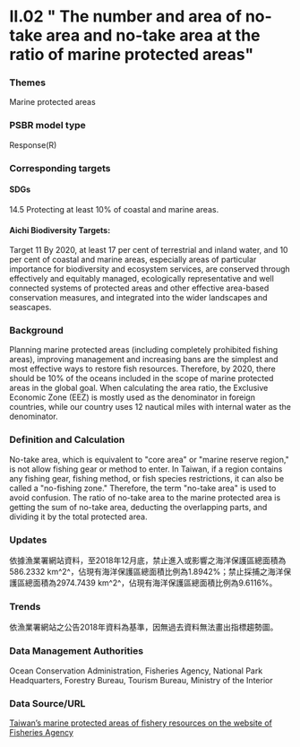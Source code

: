 # II.02 " The number and area of no-take area and no-take area at the ratio of marine protected areas"

<script type="text/javascript" src="http://cdn.mathjax.org/mathjax/latest/MathJax.js?config=TeX-AMS-MML_HTMLorMML"></script>

### Themes
Marine protected areas
### PSBR model type
Response(R)
### Corresponding targets
#### SDGs
14.5 Protecting at least 10% of coastal and marine areas.
#### Aichi Biodiversity Targets:
Target 11 By 2020, at least 17 per cent of terrestrial and inland water, and 10 per cent of coastal and marine areas, especially areas of particular importance for biodiversity and ecosystem services, are conserved through effectively and equitably managed, ecologically representative and well connected systems of protected areas and other effective area-based conservation measures, and integrated into the wider landscapes and seascapes.
### Background
Planning marine protected areas (including completely prohibited fishing areas), improving management and increasing bans are the simplest and most effective ways to restore fish resources. Therefore, by 2020, there should be 10% of the oceans included in the scope of marine protected areas in the global goal. When calculating the area ratio, the Exclusive Economic Zone (EEZ) is mostly used as the denominator in foreign countries, while our country uses 12 nautical miles with internal water as the denominator.
### Definition and Calculation
No-take area, which is equivalent to "core area" or "marine reserve region," is not allow fishing gear or method to enter. In Taiwan, if a region contains any fishing gear, fishing method, or fish species restrictions, it can also be called a "no-fishing zone." Therefore, the term "no-take area" is used to avoid confusion. The ratio of no-take area to the marine protected area is getting the sum of no-take area, deducting the overlapping parts, and dividing it by the total protected area.
### Updates
依據漁業署網站資料，至2018年12月底，禁止進入或影響之海洋保護區總面積為586.2332 km^2^，佔現有海洋保護區總面積比例為1.8942%；禁止採捕之海洋保護區總面積為2974.7439 km^2^，佔現有海洋保護區總面積比例為9.6116%。
### Trends
依漁業署網站之公告2018年資料為基準，因無過去資料無法畫出指標趨勢圖。
### Data Management Authorities
Ocean Conservation Administration, Fisheries Agency, National Park Headquarters, Forestry Bureau, Tourism Bureau, Ministry of the Interior
### Data Source/URL
[Taiwan’s marine protected areas of fishery resources on the website of Fisheries Agency](https://www.fa.gov.tw/cht/TaiwanOceansProtectionAreas/content.aspx?id=8&chk=a16db5cf-040f-499d-b76d-1a10ffe134e6&param=pn%3d1)
